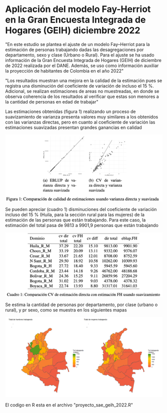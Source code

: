 # Aplicación del modelo Fay-Herriot en la Gran Encuesta Integrada de Hogares (GEIH) diciembre 2022

"En este estudio se plantea el ajuste de un modelo Fay–Herriot para la estimación de personas trabajando dadas las desagregaciones por departamento, sexo y clase (Urbano o Rural). Para el ajuste se ha usado información de la Gran Encuesta Integrada de Hogares (GEIH) de diciembre de 2022 realizada por el DANE. Además, se uso como información auxiliar la proyección de habitantes de Colombia en el año 2022"

"Los resultados muestran una mejora en la calidad de la estimación pues se registra una disminución del coeficiente de variación de incluso el 15 %. Adicional, se realizan estimaciones de areas no muestreadas, en donde se observa coherencia de los resultados al verificar que estas son menores a la cantidad de personas en edad de trabajar"


Las estimaciones obtenidas (figura 1) realizando un proceso de suavizamiento de varianza presenta valores muy similares a los obtenidos con las varianzas directas, pero en cuanto al coeficiente de variación las estimaciones suavizadas presentan grandes ganancias en calidad 

![](imagenes/figura1.png)


Se pueden apreciar (cuadro 1) disminuciones del coeficiente de variación incluso del 15 % (Huila, para la sección rural para las mujeres) de la estimación de las personas que están trabajando. Para este caso, la estimación del total pasa de 9813 a 9901,9 personas que están trabajando

![](imagenes/cuadro1.png)


Se estima la cantidad de personas por departamento, por clase (urbano o rural), y pr sexo, como se muestra en los siguientes mapas

![](imagenes/4_3_1_mapa_sexo.png)


El codigo en R esta en el archivo "proyecto_sae_geih_2022.R"



